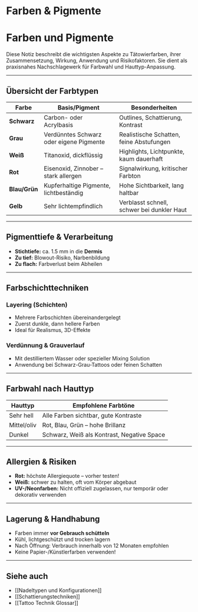 # Farben & Pigmente

# Farben und Pigmente

Diese Notiz beschreibt die wichtigsten Aspekte zu Tätowierfarben, ihrer Zusammensetzung, Wirkung, Anwendung und Risikofaktoren. Sie dient als praxisnahes Nachschlagewerk für Farbwahl und Hauttyp-Anpassung.

---

## Übersicht der Farbtypen

| Farbe     | Basis/Pigment                           | Besonderheiten                              |
|-----------|------------------------------------------|---------------------------------------------|
| **Schwarz**   | Carbon- oder Acrylbasis                 | Outlines, Schattierung, Kontrast             |
| **Grau**      | Verdünntes Schwarz oder eigene Pigmente | Realistische Schatten, feine Abstufungen     |
| **Weiß**      | Titanoxid, dickflüssig                  | Highlights, Lichtpunkte, kaum dauerhaft      |
| **Rot**       | Eisenoxid, Zinnober – stark allergen    | Signalwirkung, kritischer Farbton            |
| **Blau/Grün** | Kupferhaltige Pigmente, lichtbeständig  | Hohe Sichtbarkeit, lang haltbar              |
| **Gelb**      | Sehr lichtempfindlich                   | Verblasst schnell, schwer bei dunkler Haut   |

---

## Pigmenttiefe & Verarbeitung

- **Stichtiefe:** ca. 1.5 mm in die **Dermis**
- **Zu tief:** Blowout-Risiko, Narbenbildung
- **Zu flach:** Farbverlust beim Abheilen

---

## Farbschichttechniken

### Layering (Schichten)

- Mehrere Farbschichten übereinandergelegt
- Zuerst dunkle, dann hellere Farben
- Ideal für Realismus, 3D-Effekte

### Verdünnung & Grauverlauf

- Mit destilliertem Wasser oder spezieller Mixing Solution
- Anwendung bei Schwarz-Grau-Tattoos oder feinen Schatten

---

## Farbwahl nach Hauttyp

| Hauttyp     | Empfohlene Farbtöne                         |
|-------------|---------------------------------------------|
| Sehr hell   | Alle Farben sichtbar, gute Kontraste        |
| Mittel/oliv | Rot, Blau, Grün – hohe Brillanz              |
| Dunkel      | Schwarz, Weiß als Kontrast, Negative Space  |

---

## Allergien & Risiken

- **Rot:** höchste Allergiequote – vorher testen!
- **Weiß:** schwer zu halten, oft vom Körper abgebaut
- **UV-/Neonfarben:** Nicht offiziell zugelassen, nur temporär oder dekorativ verwenden

---

## Lagerung & Handhabung

- Farben immer **vor Gebrauch schütteln**
- Kühl, lichtgeschützt und trocken lagern
- Nach Öffnung: Verbrauch innerhalb von 12 Monaten empfohlen
- Keine Papier-/Künstlerfarben verwenden!

---

## Siehe auch

- [[Nadeltypen und Konfigurationen]]
- [[Schattierungstechniken]]
- [[Tattoo Technik Glossar]]